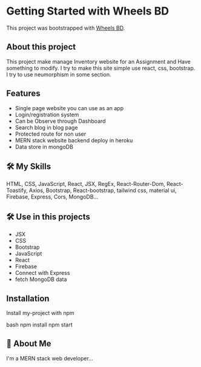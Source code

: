 # Getting Started with Wheels BD

This project was bootstrapped with [Wheels BD](https://wheelsbd12raddiya.netlify.app/).

## About this project

This project make manage Inventory website for an Assignment and Have something to modify. I try to make this site simple use react, css, bootstrap. I try to use neumorphism in some section.

## Features

- Single page website you can use as an app
- Login/registration system
- Can be Observe through Dashboard
- Search blog in blog page
- Protected route for non user
- MERN stack website backend deploy in heroku
- Data store in mongoDB


## 🛠 My Skills
HTML, CSS, JavaScript, React, JSX, RegEx, React-Router-Dom, React-Toastify, Axios, Bootstrap, React-bootstrap, tailwind css, material ui, Firebase, Express, Cors, MongoDB...

## 🛠 Use in this projects
- JSX
- CSS
- Bootstrap
- JavaScript
- React
- Firebase
- Connect with Express
- fetch MongoDB data


## Installation

Install my-project with npm

bash
  npm install
  npm start

    
## 🚀 About Me
I'm a MERN stack web developer...


